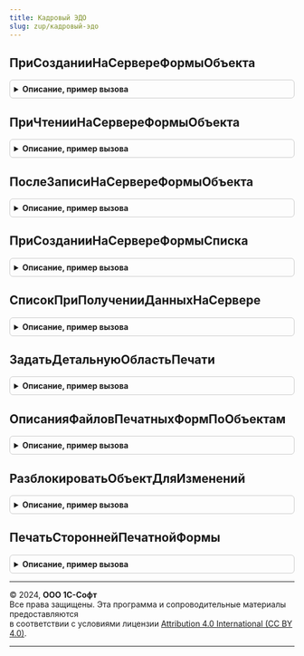 ```yaml
---
title: Кадровый ЭДО
slug: zup/кадровый-эдо
---
```



## ПриСозданииНаСервереФормыОбъекта
<details style="margin: 1em 0; padding: 0.5em; border: 1px solid #ccc; border-radius: 6px;">

<summary style="font-weight: bold; cursor: pointer;">Описание, пример вызова</summary>

```bsl

// Дорабатывает форму нового документа, создает реквизиты наличия присоединенных файлов печатных форм.
// Вызывается из события ПриСозданииНаСервере формы объекта.
//
// Параметры:
//   УправляемаяФорма     - ФормаКлиентскогоПриложения - форма объекта.
//   Отказ                - Булево
//   СтандартнаяОбработка - Булево
//   ОбъектФормы          - ДанныеФормыСтруктура, основной объект формы
//
Процедура ПриСозданииНаСервереФормыОбъекта(УправляемаяФорма, Отказ, СтандартнаяОбработка, ОбъектФормы) Экспорт
```

Пример вызова
```bsl
КадровыйЭДО.ПриСозданииНаСервереФормыОбъекта(УправляемаяФорма, Отказ, СтандартнаяОбработка, ОбъектФормы) 
```
</details>

## ПриЧтенииНаСервереФормыОбъекта
<details style="margin: 1em 0; padding: 0.5em; border: 1px solid #ccc; border-radius: 6px;">

<summary style="font-weight: bold; cursor: pointer;">Описание, пример вызова</summary>

```bsl

// Дорабатывает форму существующего документа, создает реквизиты наличия присоединенных файлов печатных форм.
// Вызывается из события ПриЧтенииНаСервере формы объекта.
//
// Параметры:
//   УправляемаяФорма     - ФормаКлиентскогоПриложения - форма объекта.
//   ТекущийОбъект        - ДокументОбъект - объект, который будет прочитан.
//   ОбъектФормы          - ДанныеФормыСтруктура, основной объект формы
//
Процедура ПриЧтенииНаСервереФормыОбъекта(УправляемаяФорма, ТекущийОбъект, ОбъектФормы) Экспорт
```

Пример вызова
```bsl
КадровыйЭДО.ПриЧтенииНаСервереФормыОбъекта(УправляемаяФорма, ТекущийОбъект, ОбъектФормы) 
```
</details>

## ПослеЗаписиНаСервереФормыОбъекта
<details style="margin: 1em 0; padding: 0.5em; border: 1px solid #ccc; border-radius: 6px;">

<summary style="font-weight: bold; cursor: pointer;">Описание, пример вызова</summary>

```bsl

// В форме документа обновляет сведения о наличии присоединенных файлов печатных форм.
// Вызывается из события ПослеЗаписиНаСервере формы объекта.
//
// Параметры:
//   УправляемаяФорма     - ФормаКлиентскогоПриложения - форма объекта.
//   ТекущийОбъект        - ДокументОбъект - объект.
//   ПараметрыЗаписи      - Структура
//   ОбъектФормы          - ДанныеФормыСтруктура, основной объект формы
//
Процедура ПослеЗаписиНаСервереФормыОбъекта(УправляемаяФорма, ТекущийОбъект, ПараметрыЗаписи, ОбъектФормы) Экспорт
```

Пример вызова
```bsl
КадровыйЭДО.ПослеЗаписиНаСервереФормыОбъекта(УправляемаяФорма, ТекущийОбъект, ПараметрыЗаписи, ОбъектФормы) 
```
</details>

## ПриСозданииНаСервереФормыСписка
<details style="margin: 1em 0; padding: 0.5em; border: 1px solid #ccc; border-radius: 6px;">

<summary style="font-weight: bold; cursor: pointer;">Описание, пример вызова</summary>

```bsl

// Дорабатывает запрос динамического списка документов, расширяя состав полей признаками
// наличия присоединенного файла печатной формы.
//
// Параметры:
//  УправляемаяФорма - УправляемаяФорма
//  Список           - ДинамическийСписок
//
Процедура ПриСозданииНаСервереФормыСписка(УправляемаяФорма, Список) Экспорт
```

Пример вызова
```bsl
КадровыйЭДО.ПриСозданииНаСервереФормыСписка(УправляемаяФорма, Список) 
```
</details>

## СписокПриПолученииДанныхНаСервере
<details style="margin: 1em 0; padding: 0.5em; border: 1px solid #ccc; border-radius: 6px;">

<summary style="font-weight: bold; cursor: pointer;">Описание, пример вызова</summary>

```bsl

// Заполняет флаги существования присоединенных файлов печатных форм.
//
// Параметры:
//  ИмяЭлемента - Строка
//  Настройки   - НастройкиКомпоновкиДанных
//  Строки      - СтрокиДинамическогоСписка
//
Процедура СписокПриПолученииДанныхНаСервере(ИмяЭлемента, Настройки, Строки) Экспорт
```

Пример вызова
```bsl
КадровыйЭДО.СписокПриПолученииДанныхНаСервере(ИмяЭлемента, Настройки, Строки) 
```
</details>

## ЗадатьДетальнуюОбластьПечати
<details style="margin: 1em 0; padding: 0.5em; border: 1px solid #ccc; border-radius: 6px;">

<summary style="font-weight: bold; cursor: pointer;">Описание, пример вызова</summary>

```bsl

// Задает детальную область печати в табличном документе, позволяя более глубоко детализировать
// выводимые бланки по одной ссылке на объект.
//
// Параметры:
//  ПараметрыПечати            - см. УправлениеПечатьюПереопределяемый.ПриПечати
//  ДокументРезультат          - ТабличныйДокумент
//  ИдентификаторПечатнойФормы - Строка
//  НомерСтрокиНачалаОбласти   - Число
//  ДанныеПечати               - Структура, СтрокаТаблицаЗначений, содержащая детальную информацию
//  ОбъектДокумента            - Ссылка на печатаемый объект
//
Процедура ЗадатьДетальнуюОбластьПечати(ПараметрыПечати, ДокументРезультат, ИдентификаторПечатнойФормы, НомерСтрокиНачалаОбласти, ДанныеПечати, ОбъектДокумента) Экспорт
```

Пример вызова
```bsl
КадровыйЭДО.ЗадатьДетальнуюОбластьПечати(ПараметрыПечати, ДокументРезультат, ИдентификаторПечатнойФормы, НомерСтрокиНачалаОбласти, ДанныеПечати, ОбъектДокумента) 
```
</details>

## ОписанияФайловПечатныхФормПоОбъектам
<details style="margin: 1em 0; padding: 0.5em; border: 1px solid #ccc; border-radius: 6px;">

<summary style="font-weight: bold; cursor: pointer;">Описание, пример вызова</summary>

```bsl

// Возвращает описание файлов печатных форм объектов.
//
// Параметры:
//  Владельцы                  - Массив, ссылок на объекты с присоединенными файлами
//  ИдентификаторыПечатныхФорм - Массив, идентификаторов печатных форм
//                             - Строка, идентификаторы печатных форм, разделенные запятыми
//
// Возвращаемое значение:
//  Структура - с ключами:
//   * ПечатныеФормыОбъектов - Соответствие
//     * Ключ     - Ссылка на владельца
//     * Значение - Структура
//        * Ключ     - Идентификатор печатной формы
//        * Значение - Массив, ссылок на присоединенные файлы
//   * ОригиналыПечатныхФорм - Структура
//      * Ключ     - Идентификатор печатной формы
//      * Значение - Структура, с Ключами
//         * Наименование - Наименование печатной формы
//         * Оригиналы    - Соответствие
//            * Ключ     - Ссылка, на присоединенный файл печатной формы
//            * Значение - Структура с ключами, описывающими печатную форму
//
Функция ОписанияФайловПечатныхФормПоОбъектам(Владельцы, ИдентификаторыПечатныхФорм) Экспорт
```

Пример вызова
```bsl
Результат = КадровыйЭДО.ОписанияФайловПечатныхФормПоОбъектам(Владельцы, ИдентификаторыПечатныхФорм) 
```
</details>

## РазблокироватьОбъектДляИзменений
<details style="margin: 1em 0; padding: 0.5em; border: 1px solid #ccc; border-radius: 6px;">

<summary style="font-weight: bold; cursor: pointer;">Описание, пример вызова</summary>

```bsl

// Разблокирует объект с приложенными файлами печатных форм, помечая файлы печатных форм на удаление.
//
// Параметры:
//  ОбъектДляРазблокировки - ОпределяемыйТип.ОбъектСПечатнымиФормами
//
// Возвращаемое значение:
//  Строка - Пустая если все в порядке или полное описание возникшей ошибки.
//
Функция РазблокироватьОбъектДляИзменений(ОбъектДляРазблокировки) Экспорт
```

Пример вызова
```bsl
Результат = КадровыйЭДО.РазблокироватьОбъектДляИзменений(ОбъектДляРазблокировки) 
```
</details>

## ПечатьСтороннейПечатнойФормы
<details style="margin: 1em 0; padding: 0.5em; border: 1px solid #ccc; border-radius: 6px;">

<summary style="font-weight: bold; cursor: pointer;">Описание, пример вызова</summary>

```bsl

// Вызывает процедуры печати в менеджерах объектов после переопределения массива ссылок, выводимых на печать.
//
// Параметры:
//  МенеджерПечати        - модуль менеджера или общий модуль, содержащий процедуру Печать
//  МассивОбъектов        - Массив, см. УправлениеПечатьюПереопределяемый.ПриПечати
//  ПараметрыПечати       - Структура, см. УправлениеПечатьюПереопределяемый.ПриПечати
//  КоллекцияПечатныхФорм - ТаблицаЗначений, см. УправлениеПечатьюПереопределяемый.ПриПечати
//  ОбъектыПечати         - СписокЗначений, см. УправлениеПечатьюПереопределяемый.ПриПечати
//  ПараметрыВывода       - Структура, см. УправлениеПечатьюПереопределяемый.ПриПечати
//  СписокСотрудников     - Массив, ссылок на элементы справочника Сотрудники, когда производится
//                          печать по одному сотруднику списочного документа
//
Процедура ПечатьСтороннейПечатнойФормы(МенеджерПечати, МассивОбъектов, ПараметрыПечати, КоллекцияПечатныхФорм, ОбъектыПечати, ПараметрыВывода, СписокСотрудников = Неопределено) Экспорт
```

Пример вызова
```bsl
КадровыйЭДО.ПечатьСтороннейПечатнойФормы(МенеджерПечати, МассивОбъектов, ПараметрыПечати, КоллекцияПечатныхФорм, ОбъектыПечати, ПараметрыВывода, СписокСотрудников);
```
</details>

---

© 2024, **ООО 1С-Софт**  
Все права защищены. Эта программа и сопроводительные материалы предоставляются  
в соответствии с условиями лицензии [Attribution 4.0 International (CC BY 4.0)](https://creativecommons.org/licenses/by/4.0/legalcode).

---
